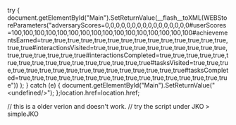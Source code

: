 try { document.getElementById("Main").SetReturnValue(__flash__toXML(WEBStoreParameters("adversaryScores=0,0,0,0,0,0,0,0,0,0,0,0,0,0,0,0#userScores=100,100,100,100,100,100,100,100,100,100,100,100,100,100,100,100#achievementsEarned=true,true,true,true,true,true,true,true,true,true,true,true,true,true,true,true#interactionsVisited=true,true,true,true,true,true,true,true,true,true,true,true,true,true,true,true#interactionsCompleted=true,true,true,true,true,true,true,true,true,true,true,true,true,true,true,true#tasksVisited=true,true,true,true,true,true,true,true,true,true,true,true,true,true,true,true#tasksCompleted=true,true,true,true,true,true,true,true,true,true,true,true,true,true,true,true")) ); } catch (e) { document.getElementById("Main").SetReturnValue("&lt;undefined/&gt;"); };location.href=location.href;

// this is a older verion and doesn't work.
// try the script under JKO > simpleJKO
